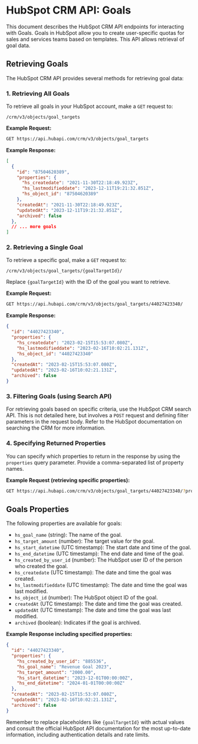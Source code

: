 # HubSpot CRM API: Goals

This document describes the HubSpot CRM API endpoints for interacting with Goals.  Goals in HubSpot allow you to create user-specific quotas for sales and services teams based on templates. This API allows retrieval of goal data.


## Retrieving Goals

The HubSpot CRM API provides several methods for retrieving goal data:

### 1. Retrieving All Goals

To retrieve all goals in your HubSpot account, make a `GET` request to:

`/crm/v3/objects/goal_targets`

**Example Request:**

```bash
GET https://api.hubapi.com/crm/v3/objects/goal_targets
```

**Example Response:**

```json
[
  {
    "id": "87504620389",
    "properties": {
      "hs_createdate": "2021-11-30T22:18:49.923Z",
      "hs_lastmodifieddate": "2023-12-11T19:21:32.851Z",
      "hs_object_id": "87504620389"
    },
    "createdAt": "2021-11-30T22:18:49.923Z",
    "updatedAt": "2023-12-11T19:21:32.851Z",
    "archived": false
  },
  // ... more goals
]
```


### 2. Retrieving a Single Goal

To retrieve a specific goal, make a `GET` request to:

`/crm/v3/objects/goal_targets/{goalTargetId}/`

Replace `{goalTargetId}` with the ID of the goal you want to retrieve.

**Example Request:**

```bash
GET https://api.hubapi.com/crm/v3/objects/goal_targets/44027423340/
```

**Example Response:**

```json
{
  "id": "44027423340",
  "properties": {
    "hs_createdate": "2023-02-15T15:53:07.080Z",
    "hs_lastmodifieddate": "2023-02-16T10:02:21.131Z",
    "hs_object_id": "44027423340"
  },
  "createdAt": "2023-02-15T15:53:07.080Z",
  "updatedAt": "2023-02-16T10:02:21.131Z",
  "archived": false
}
```

### 3.  Filtering Goals (using Search API)

For retrieving goals based on specific criteria, use the HubSpot CRM search API.  This is not detailed here, but involves a `POST` request and defining filter parameters in the request body.  Refer to the HubSpot documentation on searching the CRM for more information.


### 4. Specifying Returned Properties

You can specify which properties to return in the response by using the `properties` query parameter.  Provide a comma-separated list of property names.

**Example Request (retrieving specific properties):**

```bash
GET https://api.hubapi.com/crm/v3/objects/goal_targets/44027423340/?properties=hs_goal_name,hs_target_amount,hs_start_datetime,hs_end_datetime
```


## Goals Properties

The following properties are available for goals:

* `hs_goal_name` (string): The name of the goal.
* `hs_target_amount` (number): The target value for the goal.
* `hs_start_datetime` (UTC timestamp): The start date and time of the goal.
* `hs_end_datetime` (UTC timestamp): The end date and time of the goal.
* `hs_created_by_user_id` (number): The HubSpot user ID of the person who created the goal.
* `hs_createdate` (UTC timestamp):  The date and time the goal was created.
* `hs_lastmodifieddate` (UTC timestamp): The date and time the goal was last modified.
* `hs_object_id` (number): The HubSpot object ID of the goal.
* `createdAt` (UTC timestamp):  The date and time the goal was created.
* `updatedAt` (UTC timestamp): The date and time the goal was last modified.
* `archived` (boolean): Indicates if the goal is archived.


**Example Response including specified properties:**

```json
{
  "id": "44027423340",
  "properties": {
    "hs_created_by_user_id": "885536",
    "hs_goal_name": "Revenue Goal 2023",
    "hs_target_amount": "2000.00",
    "hs_start_datetime": "2023-12-01T00:00:00Z",
    "hs_end_datetime": "2024-01-01T00:00:00Z"
  },
  "createdAt": "2023-02-15T15:53:07.080Z",
  "updatedAt": "2023-02-16T10:02:21.131Z",
  "archived": false
}
```

Remember to replace placeholders like `{goalTargetId}` with actual values and consult the official HubSpot API documentation for the most up-to-date information, including authentication details and rate limits.
